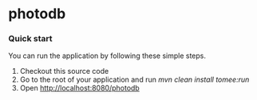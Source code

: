photodb
=========

### Quick start ###

You can run the application by following these simple steps.

1. Checkout this source code
2. Go to the root of your application and run *mvn clean install tomee:run*
3. Open <http://localhost:8080/photodb>
